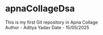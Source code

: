 # apnaCollageDsa
This is my first Git repository in Apna Collage
<br>
Author - Aditya Yadav
Date - 15/05/2025
